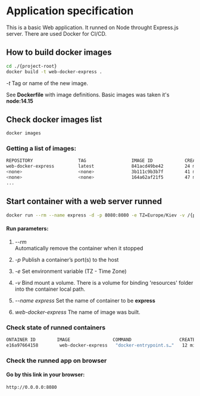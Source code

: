 # Application specification
This is a basic Web application. It runned on Node throught Express.js server. There are used Docker for CI/CD. 

## How to build docker images

```bash
cd ./{project-root}
docker build -t web-docker-express .
```

*-t* 
Tag or name of the new image.

See __Dockerfile__ with image definitions. Basic images was taken it's __node:14.15__


## Check docker images list

```bash
docker images
```

### Getting a list of images:

```bash
REPOSITORY                 TAG                 IMAGE ID            CREATED             SIZE
web-docker-express         latest              841acd49be42        24 minutes ago      948MB
<none>                     <none>              3b111c9b3b7f        41 minutes ago      948MB
<none>                     <none>              164a62af21f5        47 minutes ago      948MB
...
```
## Start container with a web server runned

```bash
docker run --rm --name express -d -p 8080:8080 -e TZ=Europe/Kiev -v /{project_root}/resources:/usr/src/app/resources web-docker-express
```

#### Run parameters:

1. *--rm*  
Automatically remove the container when it stopped

2. *-p*
Publish a container’s port(s) to the host
3. *-e*
Set environment variable (TZ - Time Zone)
4. *-v*
Bind mount a volume. There is a volume for binding 'resources' folder into the container local path.
5. *--name express*
Set the name of container to be __express__
6. *web-docker-express*
The name of image was built.

### Check state of runned containers
```bash
ONTAINER ID        IMAGE                COMMAND                  CREATED             STATUS              PORTS                    NAMES
e16a97664158        web-docker-express   "docker-entrypoint.s…"   12 minutes ago      Up 12 minutes       0.0.0.0:8080->8080/tcp   express
```

### Check the runned app on browser
#### Go by this link in your browser:
```bash
http://0.0.0.0:8080
```

